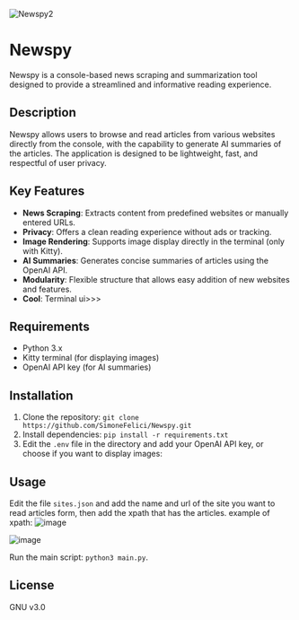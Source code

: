 ![Newspy2](https://github.com/user-attachments/assets/ba002e7b-e6ff-44b0-a2fd-330b18b6092a)

# Newspy

Newspy is a console-based news scraping and summarization tool designed to provide a streamlined and informative reading experience.

## Description

Newspy allows users to browse and read articles from various websites directly from the console, with the capability to generate AI summaries of the articles.
The application is designed to be lightweight, fast, and respectful of user privacy.

## Key Features

- **News Scraping**: Extracts content from predefined websites or manually entered URLs.
- **Privacy**: Offers a clean reading experience without ads or tracking.
- **Image Rendering**: Supports image display directly in the terminal (only with Kitty).
- **AI Summaries**: Generates concise summaries of articles using the OpenAI API.
- **Modularity**: Flexible structure that allows easy addition of new websites and features.
- **Cool**: Terminal ui>>>

## Requirements

- Python 3.x
- Kitty terminal (for displaying images)
- OpenAI API key (for AI summaries)

## Installation

1. Clone the repository: ```git clone https://github.com/SimoneFelici/Newspy.git```
2. Install dependencies: ```pip install -r requirements.txt```
3. Edit the `.env` file in the directory and add your OpenAI API key, or choose if you want to display images:

## Usage

Edit the file ```sites.json``` and add the name and url of the site you want to read articles form, then add the xpath that has the articles.
example of xpath:
![image](https://github.com/user-attachments/assets/a9622b51-bec4-471f-9dcf-c891cb6b42cd)

![image](https://github.com/user-attachments/assets/0fbfa7ee-5ba8-4741-9254-ed9cc330a094)

Run the main script: ```python3 main.py```.

## License

GNU v3.0
